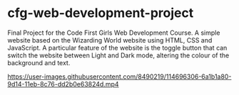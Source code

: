 # cfg-web-development-project
Final Project for the Code First Girls Web Development Course.
A simple website based on the Wizarding World website using HTML, CSS and JavaScript.
A particular feature of the website is the toggle button that can switch the website between Light and 
Dark mode, altering the colour of the background and text.


https://user-images.githubusercontent.com/8490219/114696306-6a1b1a80-9d14-11eb-8c76-dd2b0e63824d.mp4

